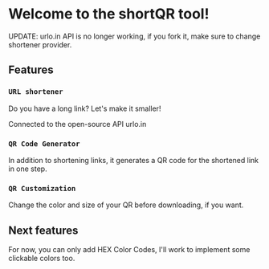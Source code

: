 # Welcome to the shortQR tool!

UPDATE: urlo.in API is no longer working, if you fork it, make sure to change shortener provider.

## Features

### `URL shortener`

Do you have a long link? Let's make it smaller!

Connected to the open-source API urlo.in

### `QR Code Generator`

In addition to shortening links, it generates a QR code for the shortened link in one step.

### `QR Customization`

Change the color and size of your QR before downloading, if you want.

## Next features

For now, you can only add HEX Color Codes, I'll work to implement some clickable colors too.
